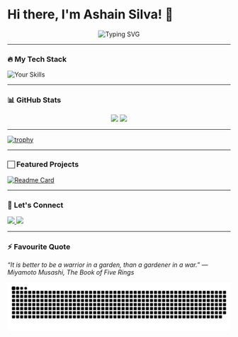 # Hi there, I'm Ashain Silva! 👋

<p align="center">
  <img src="https://readme-typing-svg.demolab.com?font=Fira+Code&size=25&duration=2800&pause=1000&color=58A6FF&center=true&vCenter=true&width=435&lines=HNDIT+Graduate;Full-Stack+Developer;Creative+Web+Developer;Attention+to+Detail;Lifetime+Learner;Problem+Solver" alt="Typing SVG" />
</p>

---

### 🔥 **My Tech Stack**  
![Your Skills](https://skillicons.dev/icons?i=java,js,php,py,css,html,tailwind,laravel,mysql,eclipse,git,github,figma,illustrator,photoshop,vscode&theme=light&perline=10)

---

### 📊 **GitHub Stats**  
<p align="center">
  <img height="180em" src="https://github-readme-stats.vercel.app/api?username=AshainS&show_icons=true&theme=radical&count_private=true" />
  <img height="180em" src="https://github-readme-stats.vercel.app/api/top-langs/?username=AshainS&layout=compact&theme=radical" />
</p>

---
[![trophy](https://github-profile-trophy.vercel.app/?username=AshainS&theme=onedark&row=2&column=10)](https://github.com/ryo-ma/github-profile-trophy)

---

### 🏻 **Featured Projects**  
<!-- Replace with your pinned repos -->
[![Readme Card](https://github-readme-stats.vercel.app/api/pin/?username=AshainS&repo=HTML-CSS-JS-Projects&theme=dark)](https://github.com/AshainS/HTML-CSS-JS-Projects)

---

### 🤝 **Let's Connect**  
<p align="left">
  <a href="https://linkedin.com/in/ashain-silva-008661314/" target="_blank">
    <img src="https://img.shields.io/badge/LinkedIn-0077B5?style=for-the-badge&logo=linkedin&logoColor=white" />
  </a>
  <a href="mailto:gamerash1998@gmail.com">
    <img src="https://img.shields.io/badge/Gmail-D14836?style=for-the-badge&logo=gmail&logoColor=white" />
  </a>
</p>

---

### ⚡ **Favourite Quote**  
_“It is better to be a warrior in a garden, than a gardener in a war.” ― Miyamoto Musashi, The Book of Five Rings_  
<!-- Example: "I code best with 90s rock music 🎸 and green tea 🍵" -->

<!-- ![Visitor Counter](https://visitor-badge.glitch.me/badge?page_id=AshainS.HTML-CSS-JS-Projects) -->

[![Contribution Snake](https://raw.githubusercontent.com/Platane/snk/output/github-contribution-grid-snake.svg)](https://platane.github.io/snk)




